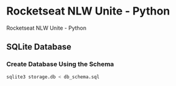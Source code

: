 # Rocketseat NLW Unite - Python

Rocketseat NLW Unite - Python

## SQLite Database
 
### Create Database Using the Schema

```bash
sqlite3 storage.db < db_schema.sql
```


